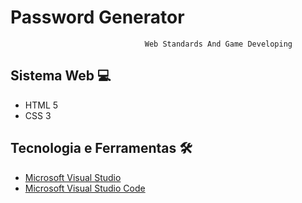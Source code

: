 # Password Generator


                                  Web Standards And Game Developing 
                                                     
## Sistema Web 💻
- HTML 5
- CSS 3

## Tecnologia e Ferramentas 🛠
- [Microsoft Visual Studio](https://visualstudio.microsoft.com/pt-br/downloads/)
- [Microsoft Visual Studio Code](https://code.visualstudio.com/download)



